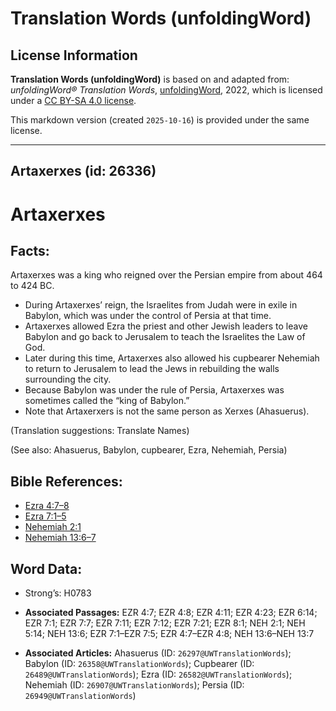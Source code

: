 # Translation Words (unfoldingWord)

## License Information

**Translation Words (unfoldingWord)** is based on and adapted from: _unfoldingWord® Translation Words_, [unfoldingWord](https://unfoldingword.org/utw), 2022, which is licensed under a [CC BY-SA 4.0 license](https://creativecommons.org/licenses/by-sa/4.0/legalcode.en).

This markdown version (created `2025-10-16`) is provided under the same license.



--------------------------------

## Artaxerxes (id: 26336)

Artaxerxes
==========

Facts:
------

Artaxerxes was a king who reigned over the Persian empire from about 464 to 424 BC.

* During Artaxerxes’ reign, the Israelites from Judah were in exile in Babylon, which was under the control of Persia at that time.
* Artaxerxes allowed Ezra the priest and other Jewish leaders to leave Babylon and go back to Jerusalem to teach the Israelites the Law of God.
* Later during this time, Artaxerxes also allowed his cupbearer Nehemiah to return to Jerusalem to lead the Jews in rebuilding the walls surrounding the city.
* Because Babylon was under the rule of Persia, Artaxerxes was sometimes called the “king of Babylon.”
* Note that Artaxerxers is not the same person as Xerxes (Ahasuerus).

(Translation suggestions: Translate Names)

(See also: Ahasuerus, Babylon, cupbearer, Ezra, Nehemiah, Persia)

Bible References:
-----------------

* [Ezra 4:7–8](https://ref.ly/Ezra4:7-Ezra4:8)
* [Ezra 7:1–5](https://ref.ly/Ezra7:1-Ezra7:5)
* [Nehemiah 2:1](https://ref.ly/Neh2:1)
* [Nehemiah 13:6–7](https://ref.ly/Neh13:6-Neh13:7)

Word Data:
----------

* Strong’s: H0783

* **Associated Passages:** EZR 4:7; EZR 4:8; EZR 4:11; EZR 4:23; EZR 6:14; EZR 7:1; EZR 7:7; EZR 7:11; EZR 7:12; EZR 7:21; EZR 8:1; NEH 2:1; NEH 5:14; NEH 13:6; EZR 7:1–EZR 7:5; EZR 4:7–EZR 4:8; NEH 13:6–NEH 13:7
* **Associated Articles:** Ahasuerus (ID: `26297@UWTranslationWords`); Babylon (ID: `26358@UWTranslationWords`); Cupbearer (ID: `26489@UWTranslationWords`); Ezra (ID: `26582@UWTranslationWords`); Nehemiah (ID: `26907@UWTranslationWords`); Persia (ID: `26949@UWTranslationWords`)

